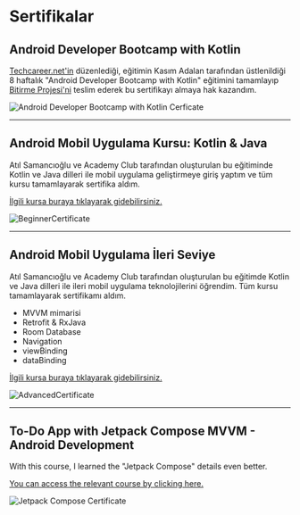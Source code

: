 # Sertifikalar

## Android Developer Bootcamp with Kotlin

[Techcareer.net'in](www.techcareer.net) düzenlediği, eğitimin Kasım Adalan tarafından üstlenildiği 8 haftalık "Android Developer Bootcamp with Kotlin" eğitimini tamamlayıp [Bitirme Projesi'ni](https://github.com/metehanie/GraduateProject) teslim ederek bu sertifikayı almaya hak kazandım.

![Android Developer Bootcamp with Kotlin Cerficate](https://raw.githubusercontent.com/metehanie/Certificates/main/Techcareer.png)

---



## Android Mobil Uygulama Kursu: Kotlin & Java

Atıl Samancıoğlu ve Academy Club tarafından oluşturulan bu eğitiminde Kotlin ve Java dilleri ile mobil uygulama geliştirmeye giriş yaptım ve tüm kursu tamamlayarak sertifika aldım.

[İlgili kursa buraya tıklayarak gidebilirsiniz.](https://www.udemy.com/course/android-o-mobil-uygulama-dersi-kotlin-java/)

![BeginnerCertificate](https://raw.githubusercontent.com/metehanie/Certificates/main/Android.jpg)

---


## Android Mobil Uygulama İleri Seviye

Atıl Samancıoğlu ve Academy Club tarafından oluşturulan bu eğitimde Kotlin ve Java dilleri ile ileri mobil uygulama teknolojilerini öğrendim. Tüm kursu tamamlayarak sertifikamı aldım.
- MVVM mimarisi
- Retrofit & RxJava
- Room Database
- Navigation
- viewBinding
- dataBinding

[İlgili kursa buraya tıklayarak gidebilirsiniz.](https://www.udemy.com/course/android-mobil-uygulama-kursu-seviye-2/)

![AdvancedCertificate](https://raw.githubusercontent.com/metehanie/Certificates/main/AndroidAdv.jpg)

---


## To-Do App with Jetpack Compose MVVM - Android Development

With this course, I learned the "Jetpack Compose" details even better.

[You can access the relevant course by clicking here.](https://www.udemy.com/course/to-do-app-with-jetpack-compose-mvvm-android-development/)

![Jetpack Compose Certificate](https://udemy-certificate.s3.amazonaws.com/image/UC-064d0f11-716b-48e3-993d-b663805e4cfa.jpg?v=1636456279000)
